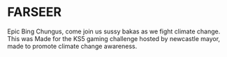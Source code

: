 # FARSEER

Epic Bing Chungus, come join us sussy bakas as we fight climate change. 
This was Made for the KS5 gaming challenge hosted by newcastle mayor, made to promote climate change awareness.
